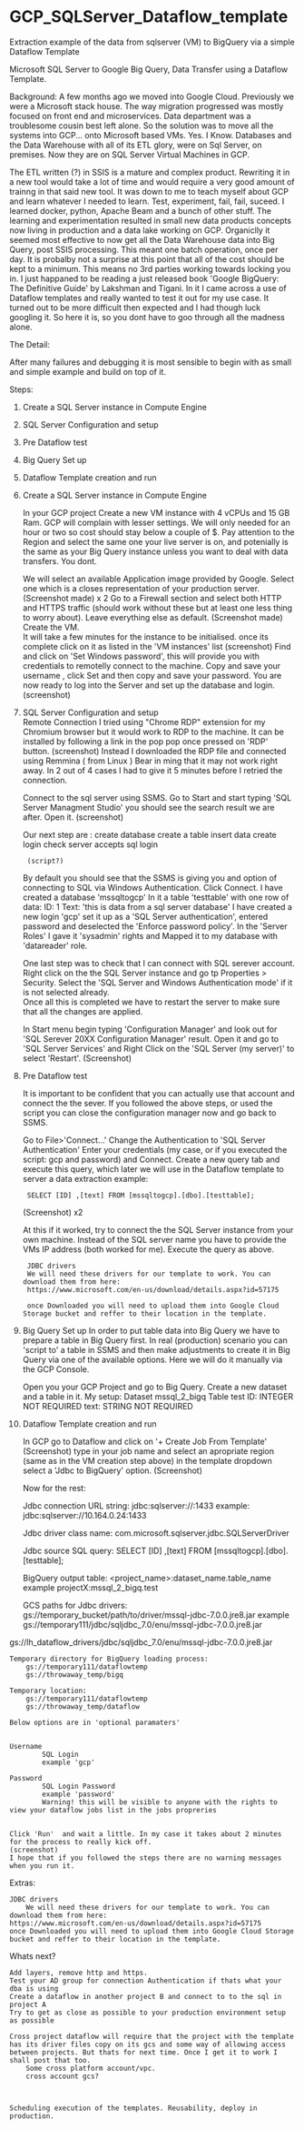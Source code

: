 # GCP_SQLServer_Dataflow_template

Extraction example of the data from sqlserver (VM) to BigQuery via a simple Dataflow Template

Microsoft SQL Server to Google Big Query, Data Transfer using a Dataflow Template. 

Background:
A few months ago we moved into Google Cloud. Previously we were a Microsoft stack house. The way migration progressed was mostly focused on front end and microservices. Data department was a troublesome cousin best left alone. So the solution was to move all the systems into GCP... onto Microsoft based VMs. Yes. I Know. 
Databases and the Data Warehouse with all of its ETL glory, were on Sql Server, on premises. Now they are on SQL Server Virtual Machines in GCP. 

The ETL written (?) in SSIS is a mature and complex product. Rewriting it in a new tool would take a lot of time and would require a very good amount of trainng in that said new tool. It was down to me to teach myself about GCP and learn whatever I needed to learn. Test, experiment, fail, fail, suceed. I learned docker, python, Apache Beam and a bunch of other stuff. The learning and experimentation resulted in small new data products concepts now living in production and a data lake working on GCP. 
Organiclly it seemed most effective to now get all the Data Warehouse data into Big Query, post SSIS processing. This meant one batch operation, once per day. 
It is probalby not a surprise at this point that all of the cost should be kept to a minimum. This means no 3rd parties working towards locking you in. I just happaned to be reading a just released book 'Google BigQuery: The Definitive Guide' by Lakshman and Tigani. In it I came across a use of Dataflow templates and really wanted to test it out for my use case. It turned out to be more difficult then expected and I had though luck googling it. So here it is, so you dont have to goo through all the madness alone. 

The Detail: 

After many failures and debugging it is most sensible to begin with as small and simple example and build on top of it. 

Steps:
1. Create a SQL Server instance in Compute Engine
2. SQL Server Configuration and setup 
3. Pre Dataflow test 
4. Big Query Set up 
5. Dataflow Template creation and run 


1.	Create a SQL Server instance in Compute Engine
		
	In your GCP project Create a new VM instance with 4 vCPUs and 15 GB Ram. GCP will complain with lesser settings. We will only needed for an hour or two so cost should stay below a couple of $. Pay attention to the Region and select the same one your live server is on, and potenially is the same as your Big Query instance unless you want to deal with data transfers. You dont. 
	
	We will select an available Application image provided by Google. Select one which is a closes representation of your production server. 
	(Screenshot made) x 2
	Go to a Firewall section and select both HTTP and HTTPS traffic (should work without these but at least one less thing to worry about). Leave everything else as default. 
	(Screenshot made) 
	Create the VM. 	
	It will take a few minutes for the instance to be initialised. once its complete click on it as listed in the 'VM instances' list
	(screenshot)
	Find and click on 'Set Windows password', this will provide you with credentials to remotelly connect to the machine. Copy and save your username , click Set and then copy and save your password. You are now ready to log into the Server and set up the database and login. 
		(screenshot)
		
		
		
		
2. SQL Server Configuration and setup 	
	Remote Connection 
		I tried using "Chrome RDP" extension for my Chromium browser but it would work to RDP to the machine. It can be installed by following a link in the pop pop once pressed on 'RDP' button. 
	(screenshot)
	Instead I downloaded the RDP file and connected using Remmina ( from Linux )
	Bear in ming that it may not work right away. In 2 out of 4 cases I had to give it 5 minutes before I retried the connection. 
	
	Connect to the sql server using SSMS. 
	Go to Start and start typing 'SQL Server Managment Studio' you should see the search result we are after. Open it. 
	(screenshot) 
	
	Our next step are :	
		create database
		create a table
		insert data 
		create login
		check server accepts sql login 
		
		(script?) 
	
	By default you should see that the SSMS is giving you and option of connecting to SQL via Windows Authentication. Click Connect. 
		I have created a database 'mssqltogcp'
		In it a table 'testtable' with one row of data: 
			ID:		1
			Text:	'this is data from a sql server database'
		I have created a new login 'gcp' set it up as a 'SQL  Server authentication', entered password and deselected the 'Enforce password policy'. 
		In the 'Server Roles' I gave it 'sysadmin' rights and Mapped it to my database with 'datareader' role. 
			
	One last step was to check that I can connect with SQL serever account. Right click on the the SQL Server instance and go tp Properties > Security. Select the 'SQL Server and Windows Authentication mode'  if it is not selected already.  
	Once all this is completed we have to restart the server to make sure that all the changes are applied. 
	
	In Start menu begin typing 'Configuration Manager' and look out for 'SQL Serever 20XX Configuration Manager' result. Open it and go to 'SQL Server Services' and Right Click on the 'SQL Server (my server)' to select 'Restart'. 
	(Screenshot) 
	
	
3. Pre Dataflow test 	
	
	It is important to be confident that you can actually use that account and connect the the sever. If you followed the above steps, or used the script you can close the configuration manager now and go back to SSMS. 
	
	Go to File>'Connect...' 
	Change the Authentication to 'SQL Server Authentication'
	Enter your credentials (my case, or if you executed the script: gcp and password) and Connect. Create a new query tab and execute this query, which later we will use in the Dataflow template to server a data extraction example:
		
		SELECT [ID] ,[text] FROM [mssqltogcp].[dbo].[testtable];

	(Screenshot)  x2
	
	At this if it worked, try to connect the the SQL Server instance from your own machine. Instead of the SQL server name you have to provide the VMs IP address (both worked for me). Execute the query as above.	
	

		JDBC drivers 
		We will need these drivers for our template to work. You can download them from here: 
		https://www.microsoft.com/en-us/download/details.aspx?id=57175
		
		once Downloaded you will need to upload them into Google Cloud Storage bucket and reffer to their location in the template.

	
	
	
4. Big Query Set up 
	In order to put table data into Big Query we have to prepare a table in Big Query first. In real (production) scenario you can 'script to' a table in SSMS and then make adjustments to create it in Big Query via one of the available options. Here we will do it manually via the GCP Console. 
	
	Open you your GCP Project and go to Big Query. 
	Create a new dataset and a table in it. My setup: 
		Dataset 	mssql_2_bigq 
		Table 		test 
					ID: INTEGER NOT REQUIRED
					text: STRING NOT REQUIRED
	
	
	
5. Dataflow Template creation and run 	
	
	In GCP go to Dataflow and click on '+ Create Job From Template'
	(Screenshot) 
	type in your job name and select an apropriate region (same as in the VM creation step above) 
	in the template dropdown select a 'Jdbc to BigQuery' option. 
	(Screenshot) 
	
	Now for the rest: 
	
	Jdbc connection URL string: 
		jdbc:sqlserver://<IP>:1433
		example: jdbc:sqlserver://10.164.0.24:1433
	
	
	Jdbc driver class name:
		com.microsoft.sqlserver.jdbc.SQLServerDriver
		
	
	Jdbc source SQL query:
		SELECT [ID] ,[text] FROM [mssqltogcp].[dbo].[testtable];
		
	
	BigQuery output table:
		<project_name>:dataset_name.table_name
		example projectX:mssql_2_bigq.test
		
		
	GCS paths for Jdbc drivers: 
		gs://temporary_bucket/path/to/driver/mssql-jdbc-7.0.0.jre8.jar
		example gs://temporary111/jdbc/sqljdbc_7.0/enu/mssql-jdbc-7.0.0.jre8.jar
			
gs://lh_dataflow_drivers/jdbc/sqljdbc_7.0/enu/mssql-jdbc-7.0.0.jre8.jar
	
	Temporary directory for BigQuery loading process:
		gs://temporary111/dataflowtemp
		gs://throwaway_temp/bigq
	
	Temporary location: 
		gs://temporary111/dataflowtemp
		gs://throwaway_temp/dataflow
	
	Below options are in 'optional paramaters' 
	
	
	Username
			SQL Login
			example 'gcp'
			
	Password 
			SQL Login Password 
			example 'password'
			Warning! this will be visible to anyone with the rights to view your dataflow jobs list in the jobs propreries 
	
	
	Click 'Run'  and wait a little. In my case it takes about 2 minutes for the process to really kick off. 
	(screenshot) 
	I hope that if you followed the steps there are no warning messages when you run it. 
	
	
Extras: 

	JDBC drivers 
		We will need these drivers for our template to work. You can download them from here: 
	https://www.microsoft.com/en-us/download/details.aspx?id=57175
	once Downloaded you will need to upload them into Google Cloud Storage bucket and reffer to their location in the template.
	
Whats next? 

	Add layers, remove http and https. 
	Test your AD group for connection Authentication if thats what your dba is using 
	Create a dataflow in another project B and connect to to the sql in project A 
	Try to get as close as possible to your production environment setup as possible
	
	Cross project dataflow will require that the project with the template has its driver files copy on its gcs and some way of allowing access between projects. But thats for next time. Once I get it to work I shall post that too. 
		Some cross platform account/vpc.
		cross account gcs? 
		
	

	Scheduling execution of the templates. Reusability, deploy in production.
	

	
	

	
	
	
	
	
	
	
	
	
	
	
	 
	
